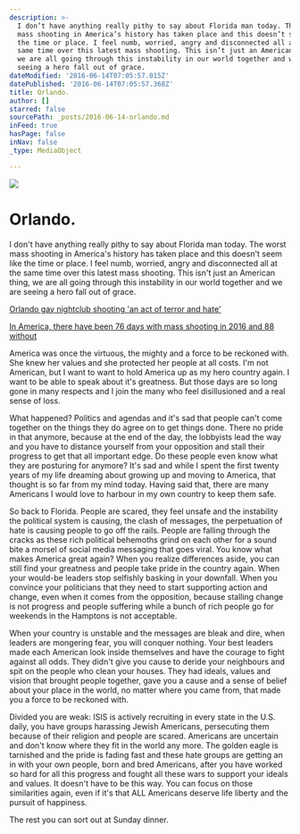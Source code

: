 ```yaml
---
description: >-
  I don’t have anything really pithy to say about Florida man today. The worst
  mass shooting in America’s history has taken place and this doesn’t seem like
  the time or place. I feel numb, worried, angry and disconnected all at the
  same time over this latest mass shooting. This isn’t just an American thing,
  we are all going through this instability in our world together and we are
  seeing a hero fall out of grace.
dateModified: '2016-06-14T07:05:57.015Z'
datePublished: '2016-06-14T07:05:57.368Z'
title: Orlando.
author: []
starred: false
sourcePath: _posts/2016-06-14-orlando.md
inFeed: true
hasPage: false
inNav: false
_type: MediaObject

---
```

![](https://the-grid-user-content.s3-us-west-2.amazonaws.com/4f4f5d22-b7e6-4d39-a288-a09815fc7dc8.jpg)

# Orlando.

I don't have anything really pithy to say about Florida man today. The worst mass shooting in America's history has taken place and this doesn't seem like the time or place. I feel numb, worried, angry and disconnected all at the same time over this latest mass shooting. This isn't just an American thing, we are all going through this instability in our world together and we are seeing a hero fall out of grace.

[Orlando gay nightclub shooting 'an act of terror and hate'][0]

[In America, there have been 76 days with mass shooting in 2016 and 88 without][1]

America was once the virtuous, the mighty and a force to be reckoned with. She knew her values and she protected her people at all costs. I'm not American, but I want to want to hold America up as my hero country again. I want to be able to speak about it's greatness. But those days are so long gone in many respects and I join the many who feel disillusioned and a real sense of loss.

What happened? Politics and agendas and it's sad that people can't come together on the things they do agree on to get things done. There no pride in that anymore, because at the end of the day, the lobbyists lead the way and you have to distance yourself from your opposition and stall their progress to get that all important edge. Do these people even know what they are posturing for anymore? It's sad and while I spent the first twenty years of my life dreaming about growing up and moving to America, that thought is so far from my mind today. Having said that, there are many Americans I would love to harbour in my own country to keep them safe.

So back to Florida. People are scared, they feel unsafe and the instability the political system is causing, the clash of messages, the perpetuation of hate is causing people to go off the rails. People are falling through the cracks as these rich political behemoths grind on each other for a sound bite a morsel of social media messaging that goes viral. You know what makes America great again? When you realize differences aside, you can still find your greatness and people take pride in the country again. When your would-be leaders stop selfishly basking in your downfall. When you convince your politicians that they need to start supporting action and change, even when it comes from the opposition, because stalling change is not progress and people suffering while a bunch of rich people go for weekends in the Hamptons is not acceptable.

When your country is unstable and the messages are bleak and dire, when leaders are mongering fear, you will conquer nothing. Your best leaders made each American look inside themselves and have the courage to fight against all odds. They didn't give you cause to deride your neighbours and spit on the people who clean your houses. They had ideals, values and vision that brought people together, gave you a cause and a sense of belief about your place in the world, no matter where you came from, that made you a force to be reckoned with.

Divided you are weak: ISIS is actively recruiting in every state in the U.S. daily, you have groups harassing Jewish Americans, persecuting them because of their religion and people are scared. Americans are uncertain and don't know where they fit in the world any more. The golden eagle is tarnished and the pride is fading fast and these hate groups are getting an in with your own people, born and bred Americans, after you have worked so hard for all this progress and fought all these wars to support your ideals and values. It doesn't have to be this way. You can focus on those similarities again, even if it's that ALL Americans deserve life liberty and the pursuit of happiness.

The rest you can sort out at Sunday dinner.

[0]: http://www.bbc.com/news/world-us-canada-36513658
[1]: http://www.vox.com/a/mass-shootings-calendar-june-2016